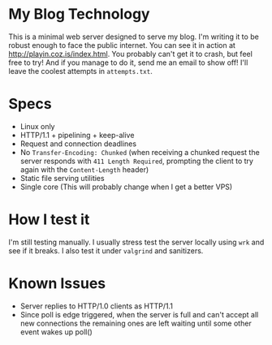 # My Blog Technology
This is a minimal web server designed to serve my blog. I'm writing it to be robust enough to face the public internet. You can see it in action at http://playin.coz.is/index.html. You probably can't get it to crash, but feel free to try! And if you manage to do it, send me an email to show off! I'll leave the coolest attempts in `attempts.txt`.

# Specs
- Linux only
- HTTP/1.1 + pipelining + keep-alive
- Request and connection deadlines
- No `Transfer-Encoding: Chunked` (when receiving a chunked request the server responds with `411 Length Required`, prompting the client to try again with the `Content-Length` header)
- Static file serving utilities
- Single core (This will probably change when I get a better VPS)

# How I test it
I'm still testing manually. I usually stress test the server locally using `wrk` and see if it breaks. I also test it under `valgrind` and sanitizers.

# Known Issues
- Server replies to HTTP/1.0 clients as HTTP/1.1
- Since poll is edge triggered, when the server is full and can't accept all new connections the remaining ones are left waiting until some other event wakes up poll()
